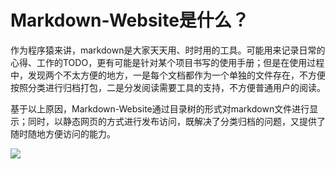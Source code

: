 # Markdown-Website是什么？

作为程序猿来讲，markdown是大家天天用、时时用的工具。可能用来记录日常的心得、工作的TODO，更有可能是针对某个项目书写的使用手册；但是在使用过程中，发现两个不太方便的地方，一是每个文档都作为一个单独的文件存在，不方便按照分类进行归档打包，二是分发阅读需要工具的支持，不方便普通用户的阅读。

基于以上原因，Markdown-Website通过目录树的形式对markdown文件进行显示；同时，以静态网页的方式进行发布访问，既解决了分类归档的问题，又提供了随时随地方便访问的能力。

![]( https://camo.githubusercontent.com/b66fcfc9d83b0ae703a041fb2213e12e41e9fd2224f89a32900a72a904b551d4/687474703a2f2f666163652e6170703130302e696e666f2f6d642d77622e706e67 )